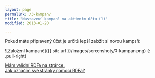 ```yaml
---
layout: page
permalink: /3-kampan/
title: "Nastavení kampaně na aktivním účtu (1)"
modified: 2013-01-20

---
```


Pokud máte připravený účet je určitě lepší založit si novou kampaň:

![Založení kampaně]({{ site.url }}/images/screenshoty/3-kampan.png)
{: .pull-right}

<div markdown="0"><a href="{{ site.url }}/2-ucty/" class="btn">Mám validní RDFa na stránce.</a></div>		

<div markdown="0"><a href="http://damepraci.eu/validator" class="btn">Jak označím své stránky pomocí RDFa?</a></div>
